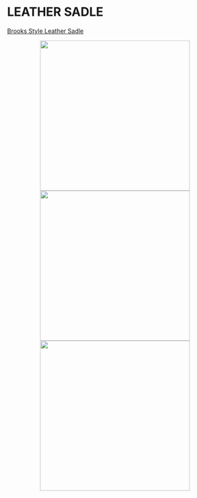# LEATHER SADLE

[Brooks Style Leather Sadle](http://www.instructables.com/id/Reupholster-mattress-bicycle-saddle-to-full-leathe/)

<p align="center">
  <img src="https://cdn.instructables.com/FQM/HLEN/I7RGEYTK/FQMHLENI7RGEYTK.MEDIUM.jpg" width="350"/>
  <img src="https://cdn.instructables.com/FXP/EGF4/I7RGEYMZ/FXPEGF4I7RGEYMZ.MEDIUM.jpg" width="350"/>
  <img src="https://cdn.instructables.com/F1M/SDYM/I7RGEYMX/F1MSDYMI7RGEYMX.MEDIUM.jpg" width="350"/>
</p>
